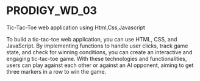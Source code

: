 # PRODIGY_WD_03
Tic-Tac-Toe web application using Html,Css,Javascript

To build a tic-tac-toe web application, you can use HTML, CSS, and JavaScript.
By implementing functions to handle user clicks, track game state, and check for winning conditions, you can create an interactive and engaging tic-tac-toe game.
With these technologies and functionalities, users can play against each other or against an AI opponent, aiming to get three markers in a row to win the game.
